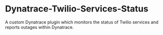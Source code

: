 # Dynatrace-Twilio-Services-Status
A custom Dynatrace plugin which monitors the status of Twilio services and reports outages within Dynatrace.
